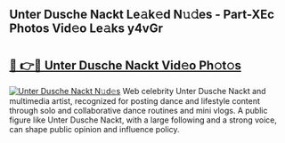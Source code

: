 ## Unter Dusche Nackt Le𝚊k𝚎d N𝚞𝚍es - Part-XEc Photos Vid𝚎o Le𝚊ks y4vGr

# <h2><a href="http://fb6dof.evod.top/?m=Unter+Dusche+Nackt">🔗 👉🔴 Unter Dusche Nackt Vid𝚎o Ph𝚘t𝚘s</a></h2>

[![Unter Dusche Nackt N𝚞d𝚎s](https://i.imgur.com/8V9OHl7.gif)](http://fb6dof.evod.top/?m=Unter+Dusche+Nackt)
Web celebrity Unter Dusche Nackt and multimedia artist, recognized for posting dance and lifestyle content through solo and collaborative dance routines and mini vlogs. A public figure like Unter Dusche Nackt, with a large following and a strong voice, can shape public opinion and influence policy. 
